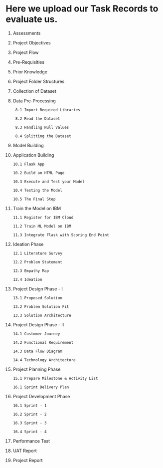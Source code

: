 # Here we upload our Task Records to evaluate us.
1. Assessments

2. Project Objectives

3. Project Flow

4. Pre-Requisities
5. Prior Knowledge
6. Project Folder Structures
7. Collection of Dataset 
8. Data Pre-Processing

        8.1 Import Required Libraries
        
        8.2 Read the Dataset
        
        8.3 Handling Null Values
        
        8.4 Splitting the Dataset
        
9. Model Building

10. Application Building

        10.1 Flask App
        
        10.2 Build an HTML Page
        
        10.3 Execute and Test your Model
        
        10.4 Testing the Model
        
        10.5 The Final Step
        
11. Train the Model on IBM

        11.1 Register for IBM Cloud

        11.2 Train ML Model on IBM

        11.3 Integrate Flask with Scoring End Point
  
12. Ideation Phase

        12.1 Literature Survey

        12.2 Problem Statement

        12.3 Empathy Map

        12.4 Ideation
  
13. Project Design Phase - I

        13.1 Proposed Solution

        13.2 Problem Solution Fit

        13.3 Solution Architecture
  
14. Project Design Phase - II

        14.1 Customer Journey

        14.2 Functional Requirement

        14.3 Data Flow Diagram

        14.4 Technology Architecture
  
15. Project Planning Phase

        15.1 Prepare Milestone & Activity List

        16.1 Sprint Delivery Plan
  
16. Project Development Phase

        16.1 Sprint - 1

        16.2 Sprint - 2

        16.3 Sprint - 3

        16.4 Sprint - 4
  
17. Performance Test

18. UAT Report

19. Project Report
